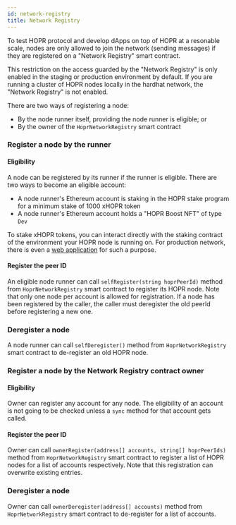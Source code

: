 ```yaml
---
id: network-registry
title: Network Registry
---
```


To test HOPR protocol and develop dApps on top of HOPR at a resonable scale, nodes are only allowed to join the network (sending messages) if they are registered on a "Network Registry" smart contract.

This restriction on the access guarded by the "Network Registry" is only enabled in the staging or production environment by default. If you are running a cluster of HOPR nodes locally in the hardhat network, the "Network Registry" is not enabled.

There are two ways of registering a node:

- By the node runner itself, providing the node runner is eligible; or
- By the owner of the `HoprNetworkRegistry` smart contract

### Register a node by the runner

#### Eligibility

A node can be registered by its runner if the runner is eligible. There are two ways to become an eligible account:

- A node runner's Ethereum account is staking in the HOPR stake program for a minimum stake of 1000 xHOPR token
- A node runner's Ethereum account holds a "HOPR Boost NFT" of type `Dev`

To stake xHOPR tokens, you can interact directly with the staking contract of the environment your HOPR node is running on. For production network, there is even a [web application](/staking/how-to-stake) for such a purpose.

#### Register the peer ID

An eligible node runner can call `selfRegister(string hoprPeerId)` method from `HoprNetworkRegistry` smart contract to register its HOPR node. Note that only one node per account is allowed for registration. If a node has been registered by the caller, the caller must deregister the old peerId before registering a new one.

### Deregister a node

A node runner can call `selfDeregister()` method from `HoprNetworkRegistry` smart contract to de-register an old HOPR node.

### Register a node by the Network Registry contract owner

#### Eligibility

Owner can register any account for any node. The eligibility of an account is not going to be checked unless a `sync` method for that account gets called.

#### Register the peer ID

Owner can call `ownerRegister(address[] accounts, string[] hoprPeerIds)` method from `HoprNetworkRegistry` smart contract to register a list of HOPR nodes for a list of accounts respectively. Note that this registration can overwrite existing entries.

### Deregister a node

Owner can call `ownerDeregister(address[] accounts)` method from `HoprNetworkRegistry` smart contract to de-register for a list of accounts.
